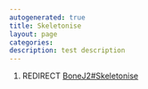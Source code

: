 ```yaml
---
autogenerated: true
title: Skeletonise
layout: page
categories: 
description: test description
---
```


1.  REDIRECT [BoneJ2\#Skeletonise](BoneJ2#Skeletonise)
